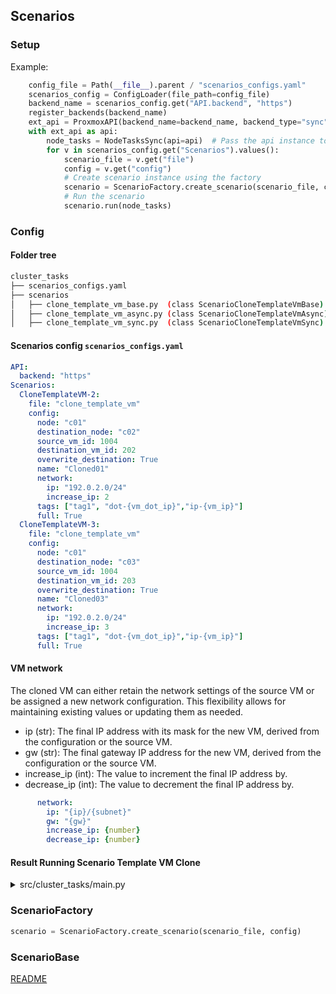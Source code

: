 ## Scenarios

### Setup 

Example:
```python
    config_file = Path(__file__).parent / "scenarios_configs.yaml"
    scenarios_config = ConfigLoader(file_path=config_file)
    backend_name = scenarios_config.get("API.backend", "https")
    register_backends(backend_name)
    ext_api = ProxmoxAPI(backend_name=backend_name, backend_type="sync")
    with ext_api as api:
        node_tasks = NodeTasksSync(api=api)  # Pass the api instance to NodeTasksAsync
        for v in scenarios_config.get("Scenarios").values():
            scenario_file = v.get("file")
            config = v.get("config")
            # Create scenario instance using the factory
            scenario = ScenarioFactory.create_scenario(scenario_file, config)
            # Run the scenario
            scenario.run(node_tasks)
```

### Config
#### Folder tree

```bash
cluster_tasks
├── scenarios_configs.yaml
├── scenarios
│   ├── clone_template_vm_base.py  (class ScenarioCloneTemplateVmBase)
│   ├── clone_template_vm_async.py (class ScenarioCloneTemplateVmAsync)
│   ├── clone_template_vm_sync.py  (class ScenarioCloneTemplateVmSync)
````
#### Scenarios config `scenarios_configs.yaml`
```yaml
API:
  backend: "https"
Scenarios:
  CloneTemplateVM-2:
    file: "clone_template_vm"
    config:
      node: "c01"
      destination_node: "c02"
      source_vm_id: 1004
      destination_vm_id: 202
      overwrite_destination: True
      name: "Cloned01"
      network:
        ip: "192.0.2.0/24"
        increase_ip: 2
      tags: ["tag1", "dot-{vm_dot_ip}","ip-{vm_ip}"]
      full: True
  CloneTemplateVM-3:
    file: "clone_template_vm"
    config:
      node: "c01"
      destination_node: "c03"
      source_vm_id: 1004
      destination_vm_id: 203
      overwrite_destination: True
      name: "Cloned03"
      network:
        ip: "192.0.2.0/24"
        increase_ip: 3
      tags: ["tag1", "dot-{vm_dot_ip}","ip-{vm_ip}"]
      full: True
```
#### VM network
The cloned VM can either retain the network settings of the source VM or be assigned a new network configuration. 
This flexibility allows for maintaining existing values or updating them as needed.

* ip (str): The final IP address with its mask for the new VM, derived from the configuration or the source VM.
* gw (str): The final gateway IP address for the new VM, derived from the configuration or the source VM.
* increase_ip (int): The value to increment the final IP address by.
* decrease_ip (int): The value to decrement the final IP address by.
```yaml
      network:
        ip: "{ip}/{subnet}"
        gw: "{gw}"
        increase_ip: {number}
        decrease_ip: {number}
```

#### Result Running Scenario Template VM Clone
<details>
<summary>src/cluster_tasks/main.py</summary>

``` bash
INFO: *** Running Scenario Template VM Clone: 'CloneTemplateVM-2'
INFO: Checking if destination Node:'c02' is online
INFO: Checking if VM 202 already exists
INFO: VM 202 already exists on node:'c02'. Deleting...
INFO: Waiting for task (c02:0038BA3D:0557BA28:677D0CC9:qmdestroy:202) to finish... [ 0:00:00 / 0:10:00 ]
INFO: VM 202 deleted successfully
INFO: Cloning VM from 1004 to 202
INFO: Waiting for task (c01:00381E06:0557C232:677D0CCB:qmclone:1004) to finish... [ 0:00:00 / 0:10:00 ]
INFO: Waiting for task (c01:00381E06:0557C232:677D0CCB:qmclone:1004) to finish... [ 0:00:02 / 0:10:00 ]
INFO: Waiting for task (c01:00381E06:0557C232:677D0CCB:qmclone:1004) to finish... [ 0:00:04 / 0:10:00 ]
INFO: Waiting for task (c01:00381E06:0557C232:677D0CCB:qmclone:1004) to finish... [ 0:00:06 / 0:10:00 ]
INFO: Waiting for task (c01:00381E06:0557C232:677D0CCB:qmclone:1004) to finish... [ 0:00:08 / 0:10:00 ]
INFO: VM 202 cloned successfully
INFO: Configuring Network for VM 202
INFO: Configured Network for VM 202 successfully
INFO: Configuring tags for VM 202
INFO: VM 202 configured tags:'tag1,dot-002,ip-192-0-2-2' successfully
INFO: Migrating VM 202 to node: c02
INFO: Waiting for task (c01:00381E6F:0557C703:677D0CD8:qmigrate:202) to finish... [ 0:00:00 / 0:10:00 ]
INFO: Waiting for task (c01:00381E6F:0557C703:677D0CD8:qmigrate:202) to finish... [ 0:00:02 / 0:10:00 ]
INFO: Waiting for task (c01:00381E6F:0557C703:677D0CD8:qmigrate:202) to finish... [ 0:00:04 / 0:10:00 ]
INFO: Waiting for task (c01:00381E6F:0557C703:677D0CD8:qmigrate:202) to finish... [ 0:00:06 / 0:10:00 ]
INFO: Waiting for task (c01:00381E6F:0557C703:677D0CD8:qmigrate:202) to finish... [ 0:00:08 / 0:10:00 ]
INFO: Waiting for task (c01:00381E6F:0557C703:677D0CD8:qmigrate:202) to finish... [ 0:00:11 / 0:10:00 ]
INFO: VM 202 migrated successfully
INFO: *** Scenario 'CloneTemplateVM-2' completed successfully
INFO: *** Running Scenario Template VM Clone: 'CloneTemplateVM-3'
INFO: Checking if destination Node:'c03' is online
ERROR: Failed to run scenario 'CloneTemplateVM-3': Node:'c03' is offline
INFO: Proxmox Cluster Tasks: Finished
Process finished with exit code 0
```
</details>

### ScenarioFactory

```python
scenario = ScenarioFactory.create_scenario(scenario_file, config)
```


### ScenarioBase





[README](../README.md)